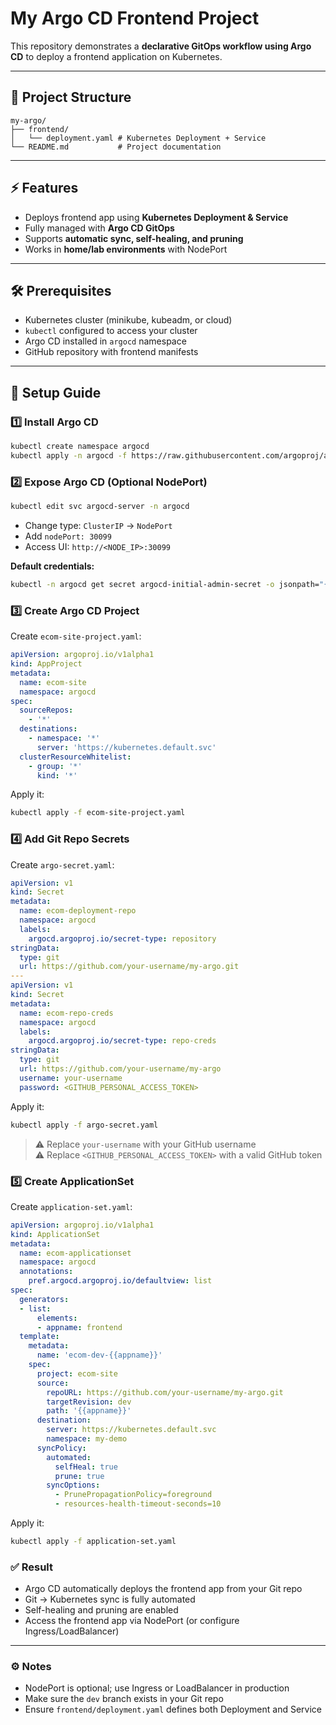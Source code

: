 # My Argo CD Frontend Project

This repository demonstrates a **declarative GitOps workflow using Argo CD** to deploy a frontend application on Kubernetes.

---

## 📁 Project Structure

```
my-argo/
├── frontend/
│   └── deployment.yaml # Kubernetes Deployment + Service
└── README.md           # Project documentation
```

---

## ⚡ Features

- Deploys frontend app using **Kubernetes Deployment & Service**
- Fully managed with **Argo CD GitOps**
- Supports **automatic sync, self-healing, and pruning**
- Works in **home/lab environments** with NodePort

---

## 🛠️ Prerequisites

- Kubernetes cluster (minikube, kubeadm, or cloud)
- `kubectl` configured to access your cluster
- Argo CD installed in `argocd` namespace
- GitHub repository with frontend manifests

---

## 🚀 Setup Guide

### 1️⃣ Install Argo CD

```bash
kubectl create namespace argocd
kubectl apply -n argocd -f https://raw.githubusercontent.com/argoproj/argo-cd/stable/manifests/install.yaml
```

### 2️⃣ Expose Argo CD (Optional NodePort)

```bash
kubectl edit svc argocd-server -n argocd
```

- Change type: `ClusterIP` → `NodePort`  
- Add `nodePort: 30099`  
- Access UI: `http://<NODE_IP>:30099`  

**Default credentials:**

```bash
kubectl -n argocd get secret argocd-initial-admin-secret -o jsonpath="{.data.password}" | base64 --decode
```

### 3️⃣ Create Argo CD Project

Create `ecom-site-project.yaml`:

```yaml
apiVersion: argoproj.io/v1alpha1
kind: AppProject
metadata:
  name: ecom-site
  namespace: argocd
spec:
  sourceRepos:
    - '*'
  destinations:
    - namespace: '*'
      server: 'https://kubernetes.default.svc'
  clusterResourceWhitelist:
    - group: '*'
      kind: '*'
```

Apply it:

```bash
kubectl apply -f ecom-site-project.yaml
```

### 4️⃣ Add Git Repo Secrets

Create `argo-secret.yaml`:

```yaml
apiVersion: v1
kind: Secret
metadata:
  name: ecom-deployment-repo
  namespace: argocd
  labels:
    argocd.argoproj.io/secret-type: repository
stringData:
  type: git
  url: https://github.com/your-username/my-argo.git
---
apiVersion: v1
kind: Secret
metadata:
  name: ecom-repo-creds
  namespace: argocd
  labels:
    argocd.argoproj.io/secret-type: repo-creds
stringData:
  type: git
  url: https://github.com/your-username/my-argo
  username: your-username
  password: <GITHUB_PERSONAL_ACCESS_TOKEN>
```

Apply it:

```bash
kubectl apply -f argo-secret.yaml
```

> ⚠️ Replace `your-username` with your GitHub username  
> ⚠️ Replace `<GITHUB_PERSONAL_ACCESS_TOKEN>` with a valid GitHub token

### 5️⃣ Create ApplicationSet

Create `application-set.yaml`:

```yaml
apiVersion: argoproj.io/v1alpha1
kind: ApplicationSet
metadata:
  name: ecom-applicationset
  namespace: argocd
  annotations:
    pref.argocd.argoproj.io/defaultview: list
spec:
  generators:
  - list:
      elements:
      - appname: frontend
  template:
    metadata:
      name: 'ecom-dev-{{appname}}'
    spec:
      project: ecom-site
      source:
        repoURL: https://github.com/your-username/my-argo.git
        targetRevision: dev
        path: '{{appname}}'
      destination:
        server: https://kubernetes.default.svc
        namespace: my-demo
      syncPolicy:
        automated:
          selfHeal: true
          prune: true
        syncOptions:
          - PrunePropagationPolicy=foreground
          - resources-health-timeout-seconds=10
```

Apply it:

```bash
kubectl apply -f application-set.yaml
```

### ✅ Result

- Argo CD automatically deploys the frontend app from your Git repo  
- Git → Kubernetes sync is fully automated  
- Self-healing and pruning are enabled  
- Access the frontend app via NodePort (or configure Ingress/LoadBalancer)

---

### ⚙️ Notes

- NodePort is optional; use Ingress or LoadBalancer in production  
- Make sure the `dev` branch exists in your Git repo  
- Ensure `frontend/deployment.yaml` defines both Deployment and Service

